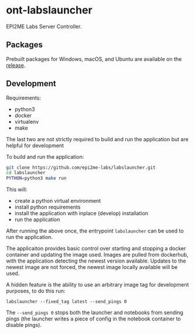 # ont-labslauncher

EPI2ME Labs Server Controller.

## Packages

Prebuilt packages for Windows, macOS, and Ubuntu are available on the [release](https://github.com/epi2me-labs/labslauncher/releases/latest).

## Development

Requirements:
* python3
* docker
* virtualenv
* make

The last two are not strictly required to build and run the application
but are helpful for development

To build and run the application:

```bash
git clone https://github.com/epi2me-labs/labslauncher.git
cd labslauncher
PYTHON=python3 make run
```

This will:
* create a python virtual environment
* install python requirements
* install the application with inplace (develop) installation
* run the application

After running the above once, the entrypoint `labslauncher` can be used to run
the application.

The applicaiton provides basic control over starting and stopping a docker
container and updating the image used. Images are pulled from dockerhub, with
the application detecting the newest version available. Updates to the newest
image are not forced, the newest image locally available will be used.

A hidden feature is the ability to use an arbitrary image tag for development
purposes, to do this run:

    labslauncher --fixed_tag latest --send_pings 0
    
The `--send_pings 0` stops both the launcher and notebooks from sending pings
(the launcher writes a piece of config in the notebook container to disable
pings).

